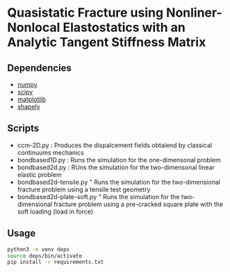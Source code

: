 # Quasistatic Fracture using Nonliner-Nonlocal Elastostatics with an Analytic Tangent Stiffness Matrix

## Dependencies

* [numpy](https://numpy.org/)
* [scipy](https://www.scipy.org/)
* [matplotlib](https://matplotlib.org/)
* [shapely](https://pypi.org/project/Shapely/)

## Scripts 

* ccm-2D.py : Produces the dispalcement fields obtaiend by classical continuums mechanics 
* bondbased1D.py : Runs the simulation for the one-dimensonal problem
* bondbased2d.py : RUns the simulation for the two-dimensonal linear elastic problem
* bondbased2d-tensile.py " Runs the simulation for the two-dimensional fracture problem using a tensile test geometry
* bondbased2d-plate-soft.py " Runs the simulation for the two-dimensional fracture problem using a pre-cracked square plate with the soft loading (load in force)


## Usage

```bash
python3 -m venv deps
source deps/bin/activate
pip install -r requirements.txt
```

